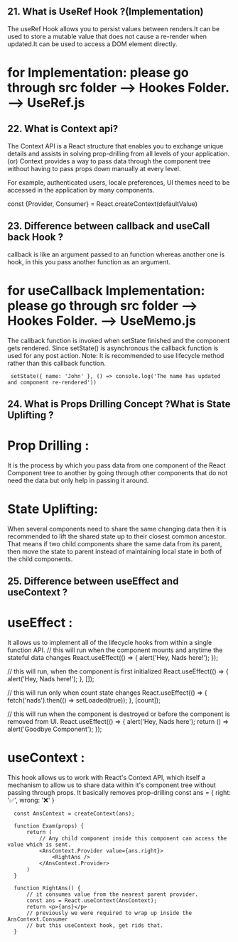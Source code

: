 ## 21. What is UseRef Hook ?(Implementation)
The useRef Hook allows you to persist values between renders.It can be used to store a mutable value that does not cause a re-render when updated.It can be used to access a DOM element directly.
 
  # for Implementation: please go through src folder --> Hookes Folder. --> UseRef.js

## 22. What is Context api?
The Context API is a React structure that enables you to exchange unique details and assists in solving prop-drilling from all levels of your application.
                        (or)
Context provides a way to pass data through the component tree without having to pass props down manually at every level.

For example, authenticated users, locale preferences, UI themes need to be accessed in the application by many components.

const {Provider, Consumer} = React.createContext(defaultValue)

## 23. Difference between callback and useCall back Hook ?
 callback is like an argument passed to an function whereas another one is hook, in this you pass another function as an argument.
   # for useCallback Implementation: please go through src folder --> Hookes Folder. --> UseMemo.js

  The callback function is invoked when setState finished and the component gets rendered. Since setState() is asynchronous the callback function is used for any post action.
  Note: It is recommended to use lifecycle method rather than this callback function.

     setState({ name: 'John' }, () => console.log('The name has updated and component re-rendered'))

## 24. What is Props Drilling Concept ?What is State Uplifting ?
  # Prop Drilling : 
  It is the process by which you pass data from one component of the React Component tree to another by going through other components that do not need the data but only help in passing it around.
  # State Uplifting:
  When several components need to share the same changing data then it is recommended to lift the shared state up to their closest common ancestor. That means if two child components share the same data from its parent, then move the state to parent instead of maintaining local state in both of the child components.

## 25. Difference between useEffect and useContext ?
  # useEffect :
  It allows us to implement all of the lifecycle hooks from within a single function API.
// this will run when the component mounts and anytime the stateful data changes
      React.useEffect(() => {
          alert('Hey, Nads here!');
      });

// this will run, when the component is first initialized
      React.useEffect(() => {
          alert('Hey, Nads here!');
      }, []);

// this will run only when count state changes
      React.useEffect(() => {
          fetch('nads').then(() => setLoaded(true));
      }, [count]);

// this will run when the component is destroyed or before the component is removed from UI.
      React.useEffect(() => {
          alert('Hey, Nads here');
          return () => alert('Goodbye Component');
      });
  # useContext :
  This hook allows us to work with React's Context API, which itself a mechanism to allow us to share data within it's component tree without passing through props. It basically removes prop-drilling
      const ans = {
          right: '✅',
          wrong: '❌'
      }

      const AnsContext = createContext(ans);

      function Exam(props) {
          return (
              // Any child component inside this component can access the value which is sent.
              <AnsContext.Provider value={ans.right}>
                  <RightAns />
              </AnsContext.Provider>
          )
      }

      function RightAns() {
          // it consumes value from the nearest parent provider.
          const ans = React.useContext(AnsContext);
          return <p>{ans}</p>
          // previously we were required to wrap up inside the AnsContext.Consumer
          // but this useContext hook, get rids that.
      }
